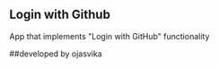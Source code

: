 ## Login with Github

App that implements "Login with GitHub" functionality 


##developed by ojasvika
